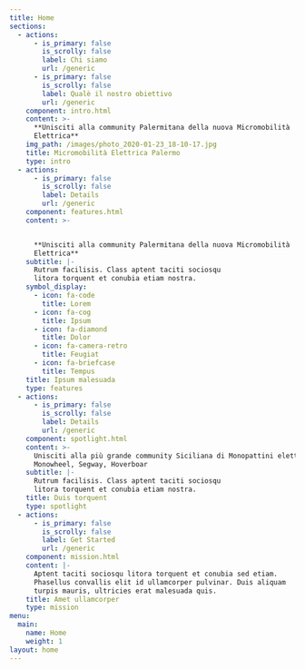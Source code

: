 ```yaml
---
title: Home
sections:
  - actions:
      - is_primary: false
        is_scrolly: false
        label: Chi siamo
        url: /generic
      - is_primary: false
        is_scrolly: false
        label: Qualè il nostro obiettivo
        url: /generic
    component: intro.html
    content: >-
      **Unisciti alla community Palermitana della nuova Micromobilità
      Elettrica**
    img_path: /images/photo_2020-01-23_18-10-17.jpg
    title: Micromobilità Elettrica Palermo
    type: intro
  - actions:
      - is_primary: false
        is_scrolly: false
        label: Details
        url: /generic
    component: features.html
    content: >-


      **Unisciti alla community Palermitana della nuova Micromobilità
      Elettrica**
    subtitle: |-
      Rutrum facilisis. Class aptent taciti sociosqu  
      litora torquent et conubia etiam nostra.
    symbol_display:
      - icon: fa-code
        title: Lorem
      - icon: fa-cog
        title: Ipsum
      - icon: fa-diamond
        title: Dolor
      - icon: fa-camera-retro
        title: Feugiat
      - icon: fa-briefcase
        title: Tempus
    title: Ipsum malesuada
    type: features
  - actions:
      - is_primary: false
        is_scrolly: false
        label: Details
        url: /generic
    component: spotlight.html
    content: >-
      Unisciti alla più grande community Siciliana di Monopattini elettrici,
      Monowheel, Segway, Hoverboar
    subtitle: |-
      Rutrum facilisis. Class aptent taciti sociosqu  
      litora torquent et conubia etiam nostra.
    title: Duis torquent
    type: spotlight
  - actions:
      - is_primary: false
        is_scrolly: false
        label: Get Started
        url: /generic
    component: mission.html
    content: |-
      Aptent taciti sociosqu litora torquent et conubia sed etiam.  
      Phasellus convallis elit id ullamcorper pulvinar. Duis aliquam  
      turpis mauris, ultricies erat malesuada quis.
    title: Amet ullamcorper
    type: mission
menu:
  main:
    name: Home
    weight: 1
layout: home
---
```


